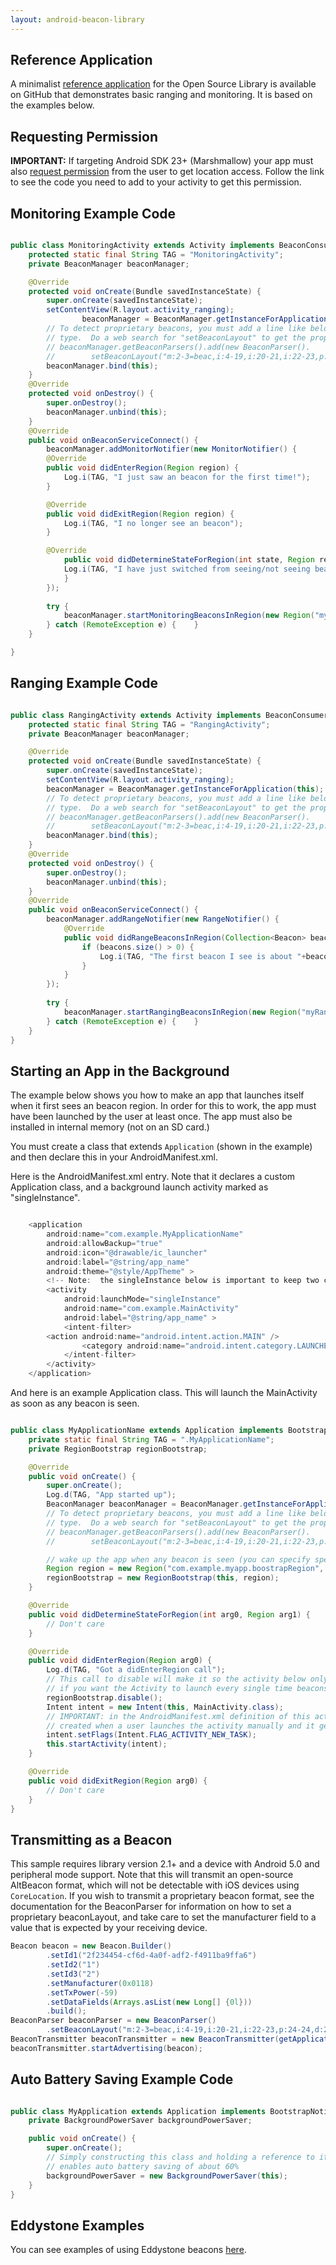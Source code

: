 ```yaml
---
layout: android-beacon-library
---
```


## Reference Application

A minimalist [reference application](https://github.com/AltBeacon/android-beacon-library-reference) for the Open Source Library is available on GitHub that demonstrates basic ranging and monitoring.  It is based on the examples below.

## Requesting Permission

**IMPORTANT:**  If targeting Android SDK 23+ (Marshmallow) your app must also [request permission](/android-beacon-library/requesting_permission.html) from the user to get location access.  Follow
the link to see the code you need to add to your activity to get this permission.

## Monitoring Example Code

```java

public class MonitoringActivity extends Activity implements BeaconConsumer {
    protected static final String TAG = "MonitoringActivity";
    private BeaconManager beaconManager;

    @Override
    protected void onCreate(Bundle savedInstanceState) {
        super.onCreate(savedInstanceState);
        setContentView(R.layout.activity_ranging);
                beaconManager = BeaconManager.getInstanceForApplication(this);
        // To detect proprietary beacons, you must add a line like below corresponding to your beacon
        // type.  Do a web search for "setBeaconLayout" to get the proper expression.
        // beaconManager.getBeaconParsers().add(new BeaconParser().
        //        setBeaconLayout("m:2-3=beac,i:4-19,i:20-21,i:22-23,p:24-24,d:25-25"));
        beaconManager.bind(this);
    }
    @Override 
    protected void onDestroy() {
        super.onDestroy();
        beaconManager.unbind(this);
    }
    @Override
    public void onBeaconServiceConnect() {
        beaconManager.addMonitorNotifier(new MonitorNotifier() {
        @Override
        public void didEnterRegion(Region region) {
            Log.i(TAG, "I just saw an beacon for the first time!");        
        }

        @Override
        public void didExitRegion(Region region) {
            Log.i(TAG, "I no longer see an beacon");
        }

        @Override
            public void didDetermineStateForRegion(int state, Region region) {
            Log.i(TAG, "I have just switched from seeing/not seeing beacons: "+state);        
            }
        });
        
        try {
            beaconManager.startMonitoringBeaconsInRegion(new Region("myMonitoringUniqueId", null, null, null));
        } catch (RemoteException e) {    }
    }

}

```


## Ranging Example Code

```java

public class RangingActivity extends Activity implements BeaconConsumer {
    protected static final String TAG = "RangingActivity";
    private BeaconManager beaconManager;

    @Override
    protected void onCreate(Bundle savedInstanceState) {
        super.onCreate(savedInstanceState);
        setContentView(R.layout.activity_ranging);
        beaconManager = BeaconManager.getInstanceForApplication(this);
        // To detect proprietary beacons, you must add a line like below corresponding to your beacon
        // type.  Do a web search for "setBeaconLayout" to get the proper expression.
        // beaconManager.getBeaconParsers().add(new BeaconParser().
        //        setBeaconLayout("m:2-3=beac,i:4-19,i:20-21,i:22-23,p:24-24,d:25-25"));
        beaconManager.bind(this);
    }
    @Override 
    protected void onDestroy() {
        super.onDestroy();
        beaconManager.unbind(this);
    }
    @Override
    public void onBeaconServiceConnect() {
        beaconManager.addRangeNotifier(new RangeNotifier() {
            @Override 
            public void didRangeBeaconsInRegion(Collection<Beacon> beacons, Region region) {
                if (beacons.size() > 0) {
                    Log.i(TAG, "The first beacon I see is about "+beacons.iterator().next().getDistance()+" meters away.");        
                }
            }
        });
        
        try {
            beaconManager.startRangingBeaconsInRegion(new Region("myRangingUniqueId", null, null, null));
        } catch (RemoteException e) {    }
    }
}

```

## Starting an App in the Background 

The example below shows you how to make an app that launches itself when it first sees an beacon region.  In order for this to work, the app must have been launched
by the user at least once.  The app must also be installed in internal memory (not on an SD card.)

You must create a class that extends `Application` (shown in the example) and then declare this in your AndroidManifest.xml.

Here is the AndroidManifest.xml entry.  Note that it declares a custom Application class, and a background launch activity marked as "singleInstance".

```java

    <application 
        android:name="com.example.MyApplicationName"
        android:allowBackup="true"
        android:icon="@drawable/ic_launcher"
        android:label="@string/app_name"
        android:theme="@style/AppTheme" >
        <!-- Note:  the singleInstance below is important to keep two copies of your activity from getting launched on automatic startup -->
        <activity
            android:launchMode="singleInstance"  
            android:name="com.example.MainActivity"
            android:label="@string/app_name" >
            <intent-filter>
        <action android:name="android.intent.action.MAIN" />
                <category android:name="android.intent.category.LAUNCHER" />
            </intent-filter>
        </activity>
    </application>
```


And here is an example Application class.  This will launch the MainActivity as soon as any beacon is seen.

```java

public class MyApplicationName extends Application implements BootstrapNotifier {
    private static final String TAG = ".MyApplicationName";
    private RegionBootstrap regionBootstrap;

    @Override
    public void onCreate() {
        super.onCreate();
        Log.d(TAG, "App started up");
        BeaconManager beaconManager = BeaconManager.getInstanceForApplication(this);
        // To detect proprietary beacons, you must add a line like below corresponding to your beacon
        // type.  Do a web search for "setBeaconLayout" to get the proper expression.
        // beaconManager.getBeaconParsers().add(new BeaconParser().
        //        setBeaconLayout("m:2-3=beac,i:4-19,i:20-21,i:22-23,p:24-24,d:25-25"));

        // wake up the app when any beacon is seen (you can specify specific id filers in the parameters below)
        Region region = new Region("com.example.myapp.boostrapRegion", null, null, null);
        regionBootstrap = new RegionBootstrap(this, region);
    }

    @Override
    public void didDetermineStateForRegion(int arg0, Region arg1) {
        // Don't care
    }

    @Override
    public void didEnterRegion(Region arg0) {
        Log.d(TAG, "Got a didEnterRegion call");
        // This call to disable will make it so the activity below only gets launched the first time a beacon is seen (until the next time the app is launched)
        // if you want the Activity to launch every single time beacons come into view, remove this call.  
        regionBootstrap.disable();
        Intent intent = new Intent(this, MainActivity.class);
        // IMPORTANT: in the AndroidManifest.xml definition of this activity, you must set android:launchMode="singleInstance" or you will get two instances
        // created when a user launches the activity manually and it gets launched from here.
        intent.setFlags(Intent.FLAG_ACTIVITY_NEW_TASK);
        this.startActivity(intent);
    }

    @Override
    public void didExitRegion(Region arg0) {
        // Don't care
    }        
}

```

## Transmitting as a Beacon 

This sample requires library version 2.1+ and a device with Android 5.0 and peripheral mode support.  Note that this will transmit
an open-source AltBeacon format, which will not be detectable with iOS devices using `CoreLocation`.   If you wish
to transmit a proprietary beacon format, see the documentation for the BeaconParser for information on how to set a proprietary
beaconLayout, and take care to set the manufacturer field to a value that is expected by your receiving device.

```java
Beacon beacon = new Beacon.Builder()
        .setId1("2f234454-cf6d-4a0f-adf2-f4911ba9ffa6")
        .setId2("1")
        .setId3("2")
        .setManufacturer(0x0118)
        .setTxPower(-59)
        .setDataFields(Arrays.asList(new Long[] {0l}))
        .build();
BeaconParser beaconParser = new BeaconParser()
        .setBeaconLayout("m:2-3=beac,i:4-19,i:20-21,i:22-23,p:24-24,d:25-25");
BeaconTransmitter beaconTransmitter = new BeaconTransmitter(getApplicationContext(), beaconParser); 
beaconTransmitter.startAdvertising(beacon);
```

## Auto Battery Saving Example Code 

```java

public class MyApplication extends Application implements BootstrapNotifier {
    private BackgroundPowerSaver backgroundPowerSaver;

    public void onCreate() {
        super.onCreate();
        // Simply constructing this class and holding a reference to it in your custom Application class
        // enables auto battery saving of about 60%
        backgroundPowerSaver = new BackgroundPowerSaver(this);
    }
}
```

## Eddystone Examples

You can see examples of using Eddystone beacons [here](/android-beacon-library/eddystone-how-to.html).
